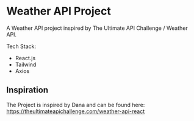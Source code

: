 # Weather API Project

A Weather API project inspired by The Ultimate API Challenge / Weather API.

Tech Stack:

- React.js
- Tailwind
- Axios

## Inspiration

The Project is inspired by Dana and can be found here: https://theultimateapichallenge.com/weather-api-react
